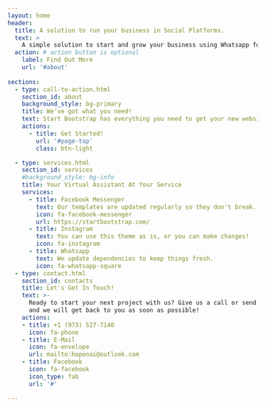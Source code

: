 ```yaml
---
layout: home
header:
  title: A solution to run your business in Social Platforms.
  text: >
    A simple solution to start and grow your business using Whatsapp for Business and Facebook Messenger for small and medium business!
  action: # action button is optional
    label: Find Out More
    url: '#about'
    
sections:
  - type: call-to-action.html
    section_id: about
    background_style: bg-primary
    title: We've got what you need!
    text: Start Bootstrap has everything you need to get your new website up and running in no time! All of the templates and themes on Start Bootstrap are open source, free to download, and easy to use. No strings attached!
    actions:
      - title: Get Started!
        url: '#page-top'
        class: btn-light

  - type: services.html
    section_id: services
    #background_style: bg-info
    title: Your Virtual Assistant At Your Service
    services:
      - title: Facebook Messenger
        text: Our templates are updated regularly so they don't break.
        icon: fa-facebook-messenger
        url: https://startbootstrap.com/
      - title: Instagram
        text: You can use this theme as is, or you can make changes!
        icon: fa-instagram
      - title: Whatsapp
        text: We update dependencies to keep things fresh.
        icon: fa-whatsapp-square 
  - type: contact.html
    section_id: contacts
    title: Let's Get In Touch!
    text: >-
      Ready to start your next project with us? Give us a call or send us an email
      and we will get back to you as soon as possible!
    actions:
    - title: +1 (973) 527-7140
      icon: fa-phone
    - title: E-Mail
      icon: fa-envelope
      url: mailto:hoponai@outlook.com  
    - title: Facebook
      icon: fa-facebook
      icon_type: fab
      url: '#'

---
```

